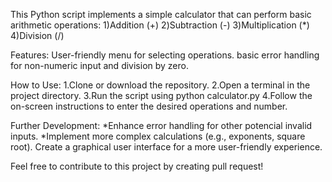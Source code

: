 This Python script implements a simple calculator that can perform basic arithmetic operations:
1)Addition (+)
2)Subtraction (-)
3)Multiplication (*)
4)Division (/)

Features:
User-friendly menu for selecting operations.
basic error handling for non-numeric input and division by zero.

How to Use:
1.Clone or download the repository.
2.Open a terminal in the project directory.
3.Run the script using python calculator.py
4.Follow the on-screen instructions to enter the desired operations and number.

Further Development:
*Enhance error handling for other potencial invalid inputs.
*Implement more complex calculations (e.g., exponents, square root).
Create a graphical user interface for a more user-friendly experience.

Feel free to contribute to this project by creating pull request!
